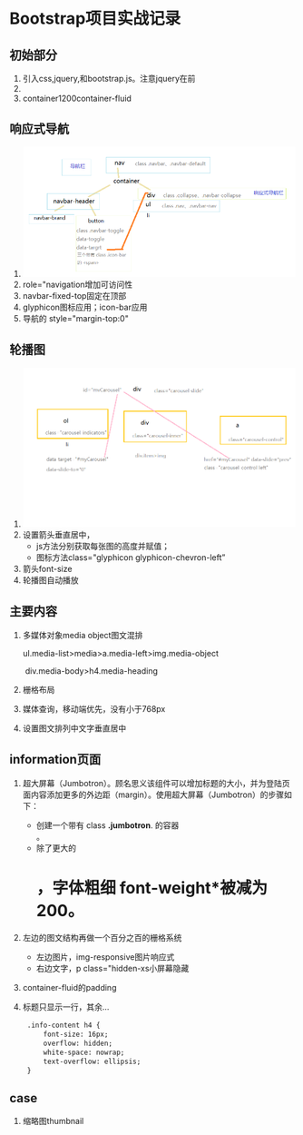 # Bootstrap项目实战记录

## 初始部分

1. 引入css,jquery,和bootstrap.js。注意jquery在前
2. <meta name="viewport" content="width=device-width, initial-scale=1,maximum-scale=1, user-scalable=no">
3. container1200container-fluid

## 响应式导航

1. ![nav](img\nav.png)
2. role="navigation增加可访问性
3. navbar-fixed-top固定在顶部
4. glyphicon图标应用；icon-bar应用
5. 导航的 style="margin-top:0"

## 轮播图

1. ![carousel](img\carousel.png)
2. 设置箭头垂直居中，
   - js方法分别获取每张图的高度并赋值；
   - 图标方法class="glyphicon glyphicon-chevron-left”
3. 箭头font-size
4. 轮播图自动播放

## 主要内容

1. 多媒体对象media object图文混排

   ul.media-list>media>a.media-left>img.media-object

   ​                                  div.media-body>h4.media-heading

2. 栅格布局

3. 媒体查询，移动端优先，没有小于768px

4. 设置图文排列中文字垂直居中

## information页面

1. 超大屏幕（Jumbotron）。顾名思义该组件可以增加标题的大小，并为登陆页面内容添加更多的外边距（margin）。使用超大屏幕（Jumbotron）的步骤如下：

   - 创建一个带有 class **.jumbotron**. 的容器 <div>。
   - 除了更大的 <h1>，字体粗细 font-weight*被减为 200。

2. 左边的图文结构再做一个百分之百的栅格系统

   - 左边图片，img-responsive图片响应式
   - 右边文字，p class="hidden-xs小屏幕隐藏

3. container-fluid的padding

4. 标题只显示一行，其余...

   ```
   	.info-content h4 {
   		font-size: 16px;
   		overflow: hidden;
   		white-space: nowrap;
   		text-overflow: ellipsis;
   	}
   ```


## case

1. 缩略图thumbnail

